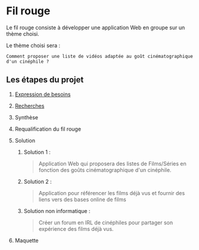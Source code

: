 # Fil rouge

Le fil rouge consiste à développer une application Web en groupe sur un thème choisi.

Le thème choisi sera :

`Comment proposer une liste de vidéos adaptée au goût cinématographique d'un cinéphile ?`

## Les étapes du projet

1. [Expression de besoins](documentation/requirements.md)

1. [Recherches](documentation/investigations.md)

1. Synthèse

1. Requalification du fil rouge

1. Solution

   1. Solution 1 :
        >Application Web qui proposera des listes de Films/Séries en fonction des goûts cinématographique d'un cinéphile.
   1. Solution 2 :
        >Application pour référencer les films déjà vus et fournir des liens vers des bases online de films
   1. Solution non informatique :
        >Créer un forum en IRL de cinéphiles pour partager son expérience des films déjà vus.

1. Maquette
